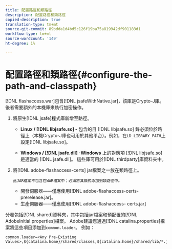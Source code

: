 ```yaml
---
title: 配置路徑和類路徑
description: 配置路徑和類路徑
copied-description: true
translation-type: tm+mt
source-git-commit: 89bdda1d4bd5c126f19ba75a819942df901183d1
workflow-type: tm+mt
source-wordcount: '149'
ht-degree: 1%

---
```



# 配置路徑和類路徑{#configure-the-path-and-classpath}

[!DNL flashaccess.war]包含[!DNL jsafeWithNative.jar]，該庫是Crypto-J庫。 後者需要額外的本機庫來執行加密操作。

1. 將原生[!DNL jsafe]程式庫新增至路徑。

   * **Linux /  [!DNL libjsafe.so] -** 包含的目 [!DNL libjsafe.so] 錄必須位於路徑上（本機Crypto-J庫也可用於其他平台）。例如，在`LD_LIBRARY_PATH`上設定[!DNL libjsafe.so]。

   * **Windows /  [!DNL jsafe.dll] -Windows** 上的對應項 [!DNL libjsafe.so] 是適當的 [!DNL jsafe.dll]。
   這些庫可用於[!DNL thirdparty]庫資料夾中。
1. 將[!DNL adobe-flashaccess-certs] jar檔案之一放在類路徑上。

       此JAR檔案不包含在WAR檔案中；必須將其顯式添加到類路徑中。
   
   * 開發伺服器——僅應使用[!DNL adobe-flashaccess-certs-prerelease.jar]。
   * 生產伺服器——僅應使用[!DNL adobe-flashaccess- certs.jar]

分發包括[!DNL shared]資料夾，其中包括jar檔案和預配置的[!DNL AdobeInitial.properties]檔案。 Adobe建議您通過[!DNL catalina.properties]檔案將這些項目添加到`common.loader`。 例如：

```
common.loader=<Any Pre-Existing Values>,${catalina.home}/shared/classes,${catalina.home}/shared/lib/*.jar
```


